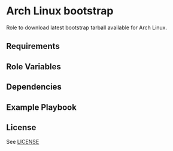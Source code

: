 Arch Linux bootstrap
====================

Role to download latest bootstrap tarball available for Arch Linux.

Requirements
------------



Role Variables
--------------



Dependencies
------------



Example Playbook
----------------



License
-------

See [LICENSE](https://github.com/miquecg/elixir-ide/blob/master/LICENSE)
